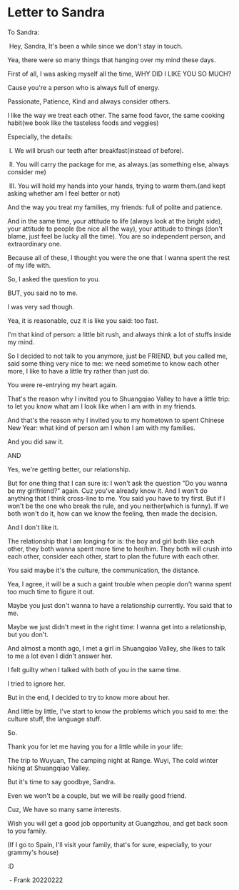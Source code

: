 # Letter to Sandra

To Sandra:



​	 Hey, Sandra, It's been a while since we don't stay in touch.



Yea, there were so many things that hanging over my mind these days.

First of all, I was asking myself all the time, WHY DID I LIKE YOU SO MUCH?

Cause you're a person who is always full of energy.

Passionate, Patience, Kind and always consider others.

I like the way we treat each other. The same food favor, the same cooking habit(we book like the tasteless foods and veggies)

Especially, the details: 

​	I. We will brush our teeth after breakfast(instead of before).

​	II. You will carry the package for me, as always.(as something else, always consider me)

​	III. You will hold my hands into your hands, trying to warm them.(and kept asking whether am I feel better or not)

And the way you treat my families, my friends: full of polite and patience.

And in the same time, your attitude to life (always look at the bright side), your attitude to people (be nice all the way), your attitude to things (don't blame, just feel be lucky all the time). You are so independent person, and extraordinary one.

Because all of these, I thought you were the one that I wanna spent the rest of my life with.

So, I asked the question to you.

BUT, you said no to me.

I was very sad though.

Yea, it is reasonable, cuz it is like you said: too fast.

I'm that kind of person: a little bit rush, and always think a lot of stuffs inside my mind.

So I decided to not talk to you anymore, just be FRIEND, but you called me, said some thing very nice to me: we need sometime to know each other more, I like to have a little try rather than just do.

You were re-entrying my heart again.

That's the reason why I invited you to Shuangqiao Valley to have a little trip: to let you know what am I look like when I am with in my friends.

And that's the reason why I invited you to my hometown to spent Chinese New Year: what kind of person am I when I am with my families.

And you did saw it.

AND

Yes, we're getting better, our relationship.

But for one thing that I can sure is: I won't ask the question "Do you wanna be my girlfriend?" again. Cuz you've already know it.  And I won't do anything that I think cross-line to me. You said you have to try first. But if I won't be the one who break the rule, and you neither(which is funny). If we both won't do it, how can we know the feeling, then made the decision.

And I don't like it.

The relationship that I am longing for is: the boy and girl both like each other, they both wanna spent more time to her/him. They both will crush into each other, consider each other, start to plan the future with each other.

You said maybe it's the culture, the communication, the distance.

Yea, I agree, it will be a such a gaint trouble when people don't wanna spent too much time to figure it out.

Maybe you just don't wanna to have a relationship currently. You said that to me.

Maybe we just didn't meet in the right time: I wanna get into a relationship, but you don't.

And almost a month ago, I met a girl in Shuangqiao Valley, she likes to talk to me a lot even I didn't answer her.

I felt guilty when I talked with both of you in the same time.

I tried to ignore her.

But in the end, I decided to try to know more about her.

And little by little, I've start to know the problems which you said to me: the culture stuff, the language stuff.

So.

Thank you for let me having you for a little while in your life:

The trip to Wuyuan, The camping night at Range. Wuyi, The cold winter hiking at Shuangqiao Valley.

But it's time to say goodbye, Sandra.

Even we won't be a couple, but we will be really good friend.

Cuz, We have so many same interests.

Wish you will get a good job opportunity at Guangzhou, and get back soon to you family.

(If I go to Spain, I'll visit your family, that's for sure, especially, to your grammy's house)

:D

​													- Frank 20220222